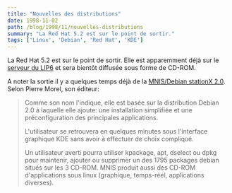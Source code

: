 ```yaml
---
title: "Nouvelles des distributions"
date: 1998-11-02
path: /blog/1998/11/nouvelles-distributions
summary: "La Red Hat 5.2 est sur le point de sortir."
tags: ['Linux', 'Debian', 'Red Hat', 'KDE']
---
```


<P>
La Red Hat 5.2 est sur le point de sortir. Elle est apparemment déjà
sur le <A HREF="http://ftp.lip6.fr/pub/linux/distributions/redhat/redhat-5.2/">serveur du LIP6</A> et sera bientôt diffusée sous forme de CD-ROM.
</P>

<P>
A noter la sortie il y a quelques temps déjà de la
<A HREF="http://www.mnis.fr/home/logiciel/Slinux.html">MNIS/Debian stationX 2.0</A>. Selon Pierre Morel, son éditeur:
</P>

<BLOCKQUOTE>
<P>
Comme son nom l'indique, elle est
basée sur la distribution Debian 2.0
à laquelle elle ajoute: une installation simplifiée et une
préconfiguration des principales applications.
</P>

<P>
L'utilisateur se retrouvera en quelques minutes sous l'interface graphique KDE
sans avoir à effectuer de choix compliqué.
</P>

<P>
Un utilisateur averti pourra utiliser kpackage, apt, dselect ou dpkg pour
maintenir, ajouter ou supprimer un des 1795 packages debian situés sur
les 3 CD-ROM.  MNIS produit aussi des CD-ROM d'applications sous linux
(graphique, temps-réel, applications diverses).
</P>

</BLOCKQUOTE>


